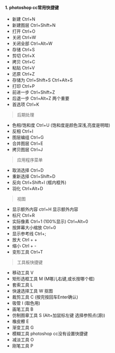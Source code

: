 #### 1. photoshop cc常用快捷键
- 新建 Ctrl+N
- 新建图层 Ctrl+Shift+N
- 打开 Ctrl+O
- 关闭 Ctrl+W
- 关闭全部 Ctrl+Alt+W
- 存储 Ctrl+S
- 剪切 Ctrl+X
- 拷贝 Ctrl+C
- 粘贴 Ctrl+V
- 还原 Ctrl+Z
- 存储为 Ctrl+Shift+S  Ctrl+Alt+S
- 打印 Ctrl+P
- 前进一步 Ctrl+Shift+Z
- 后退一步 Ctrl+Alt+Z   两个重要
- 首选项 Ctrl+K

> 后期处理

- 色相/饱和度  Ctrl+U  (饱和度是颜色深浅,亮度是明暗)
- 反相 Ctrl+I 
- 图层编组 Ctrl+G 
- 合并图层 Ctrl+E
- 拷贝图层 Ctrl+J

> 应用程序菜单

- 取消选择 Ctrl+D
- 重新选择 Ctrl+Shift+D
- 反向 Ctrl+Shift+I (框内框外)
- 羽化 Ctrl+Alt+D

> 视图

- 显示额外内容 ctrl+H 显示额外内容
- 标尺 Ctrl+R
- 实际像素 Ctrl+1 (100%显示) Ctrl+Alt+0
- 按屏幕大小缩放 Ctrl+0
- 显示参考线 Ctrl+;
- 放大  Ctrl + +
- 缩小 Ctrl + -
- 变形工具 Ctrl+T

> 工具板快捷键

- 移动工具 V
- 矩形选框工具 M (M哪儿右键,或长按哪个框)
- 套索工具 L 
- 快速选择工具 W  抠图
- 裁剪工具 C  (按完按回车Enter确认)
- 吸管 I (取色用)
- 画笔工具 B
- 仿制图章工具 S  (Alt+加鼠标左键 选择参照点(源))
- 橡皮檫 E 
- 渐变工具 G
- 模糊工具  photoshop cc没有设置快捷键
- 减淡工具 O
- 刚笔工具 P